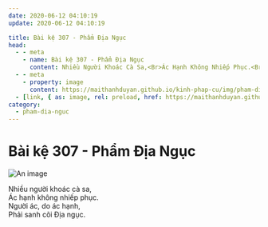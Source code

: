 ```yaml
---
date: 2020-06-12 04:10:19
update: 2020-06-12 04:10:19

title: Bài kệ 307 - Phẩm Địa Ngục
head:
  - - meta
    - name: Bài kệ 307 - Phẩm Địa Ngục
      content: Nhiều Người Khoác Cà Sa,<Br>Ác Hạnh Không Nhiếp Phục.<Br>Người Ác, Do Ác Hạnh,<Br>Phải Sanh Cõi Ðịa Ngục.<Br>
  - - meta
    - property: image
      content: https://maithanhduyan.github.io/kinh-phap-cu/img/pham-dia-nguc/pham-dia-nguc-307.jpg
  - [link, { as: image, rel: preload, href: https://maithanhduyan.github.io/kinh-phap-cu/img/pham-dia-nguc/pham-dia-nguc-307.jpg }]
category:
  - pham-dia-nguc
---
```


# Bài kệ 307 - Phẩm Địa Ngục

![An image](/img/pham-dia-nguc/pham-dia-nguc-307.jpg)

Nhiều người khoác cà sa,<br>Ác hạnh không nhiếp phục.<br>Người ác, do ác hạnh,<br>Phải sanh cõi Ðịa ngục.<br>
